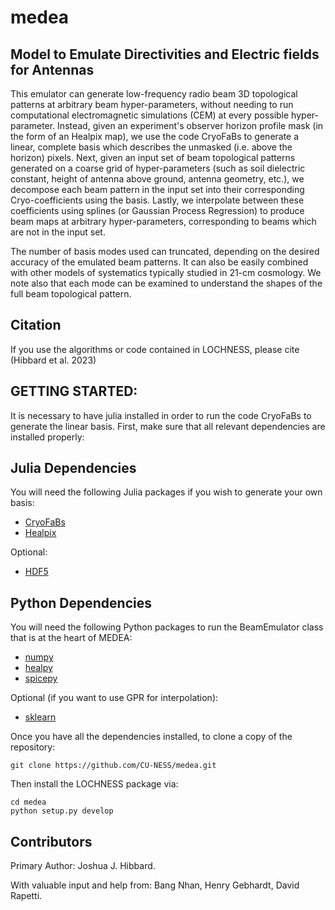 # medea
## Model to Emulate Directivities and Electric fields for Antennas

This emulator can generate low-frequency radio beam 3D topological patterns at arbitrary beam
hyper-parameters, without needing to run computational electromagnetic simulations (CEM) at 
every possible hyper-parameter. Instead, given an experiment's observer horizon profile mask 
(in the form of an Healpix map), we use the code CryoFaBs to generate a linear, complete
basis which describes the unmasked (i.e. above the horizon) pixels. Next, given an input set of
beam topological patterns generated on a coarse grid of hyper-parameters (such as soil dielectric
constant, height of antenna above ground, antenna geometry, etc.), we decompose each beam
pattern in the input set into their corresponding Cryo-coefficients using the basis. Lastly, we
interpolate between these coefficients using splines (or Gaussian Process Regression) to produce
beam maps at arbitrary hyper-parameters, corresponding to beams which are not in the input set.

The number of basis modes used can truncated, depending on the desired accuracy of the emulated
beam patterns. It can also be easily combined with other models of systematics typically studied
in 21-cm cosmology. We note also that each mode can be examined to understand the shapes of the
full beam topological pattern.

## Citation
If you use the algorithms or code contained in LOCHNESS, please cite (Hibbard et al. 2023)

## GETTING STARTED:
It is necessary to have julia installed in order to run the code CryoFaBs to generate the 
linear basis. 
First, make sure that all relevant dependencies are installed properly:
## Julia Dependencies
You will need the following Julia packages if you wish to generate your own basis:
* [CryoFaBs](https://github.com/hsgg/CryoFaBs.jl/tree/master)
* [Healpix](https://github.com/ziotom78/Healpix.jl/tree/master)

Optional:
* [HDF5](https://github.com/JuliaIO/HDF5.jl/tree/master)
## Python Dependencies
You will need the following Python packages to run the BeamEmulator class that is at the heart of MEDEA:
* [numpy](http://www.numpy.org/)
* [healpy](https://github.com/healpy/healpy)
* [spicepy](https://spiceypy.readthedocs.io/en/main/installation.html)

Optional (if you want to use GPR for interpolation):
* [sklearn](https://scikit-learn.org/stable/index.html)

Once you have all the dependencies installed, to clone a copy of the repository:
```
git clone https://github.com/CU-NESS/medea.git
```
Then install the LOCHNESS package via:
```
cd medea
python setup.py develop
```


## Contributors
Primary Author: Joshua J. Hibbard. 

With valuable input and help from: Bang Nhan, Henry Gebhardt, David Rapetti.
